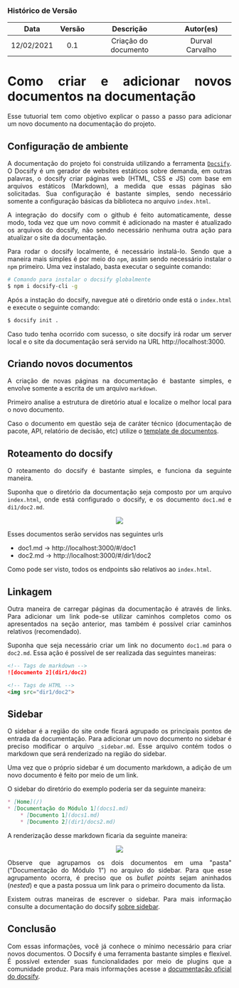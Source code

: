 ### Histórico de Versão
|    Data    | Versão | Descrição            | Autor(es)       |
| :--------: | :----: | :------------------: | :-------------: |
| 12/02/2021 |  0.1   | Criação do documento | Durval Carvalho |


<div align="justify">

# Como criar e adicionar novos documentos na documentação

Esse tutuorial tem como objetivo explicar o passo a passo para adicionar um novo documento na documentação do projeto.

## Configuração de ambiente

A documentação do projeto foi construida utilizando a ferramenta [`Docsify`]((https://docsify.js.org/)). O Docsify é um gerador de websites estáticos sobre demanda, em outras palavras, o docsify criar páginas web (HTML, CSS e JS) com base em arquivos estáticos (Markdown), a medida que essas páginas são solicitadas. Sua configuração é bastante simples, sendo necessário somente a configuração básicas da biblioteca no arquivo `index.html`.

A integração do docsify com o github é feito automaticamente, desse modo, toda vez que um novo commit é adicionado na master é atualizado os arquivos do docsify, não sendo necessário nenhuma outra ação para atualizar o site da documentação.

Para rodar o docsify localmente, é necessário instalá-lo. Sendo que a maneira mais simples é por meio do `npm`, assim sendo necessário instalar o `npm` primeiro. Uma vez instalado, basta executar o seguinte comando:

```bash
# Comando para instalar o docsify globalmente
$ npm i docsify-cli -g
```

Após a instação do docsify, navegue até o diretório onde está o `index.html` e execute o seguinte comando:

```bash
$ docsify init .
```

Caso tudo tenha ocorrido com sucesso, o site docsify irá rodar um server local e o site da documentação será servido na URL http://localhost:3000.

## Criando novos documentos

A criação de novas páginas na documentação é bastante simples, e envolve somente a escrita de um arquivo `markdown`.

Primeiro analise a estrutura de diretório atual e localize o melhor local para o novo documento.

Caso o documento em questão seja de caráter técnico (documentação de pacote, API, relatório de decisão, etc) utilize o [template de documentos](primeiros-passos/template-documentos.md).


## Roteamento do docsify

O roteamento do docsify é bastante simples, e funciona da seguinte maneira.

Suponha que o diretório da documentação seja composto por um arquivo `index.html`, onde está configurado o docsify, e os documento `doc1.md` e `di1/doc2.md`.

<div align='center'>
    <a href='../images/tutoriais/roteamento-docsify.png' target='_blank'>
        <img src='../images/tutoriais/roteamento-docsify.png'>
    </a>
</div>

Esses documentos serão servidos nas seguintes urls

* doc1.md → http://localhost:3000/#/doc1
* doc2.md → http://localhost:3000/#/dir1/doc2

Como pode ser visto, todos os endpoints são relativos ao `index.html`.

## Linkagem

Outra maneira de carregar páginas da documentação é através de links. Para adicionar um link pode-se utilizar caminhos completos como os apresentados na seção anterior, mas também é possível criar caminhos relativos (recomendado).

Suponha que seja necessário criar um link no documento `doc1.md` para o `doc2.md`. Essa ação é possível de ser realizada das seguintes maneiras:

```markdown
<!-- Tags de markdown -->
![documento 2](dir1/doc2)
```

```markdown
<!-- Tags de HTML -->
<img src="dir1/doc2">
```

## Sidebar

O sidebar é a região do site onde ficará agrupado os principais pontos de entrada da documentação. Para adicionar um novo documento no sidebar é preciso modificar o arquivo `_sidebar.md`. Esse arquivo contém todos o markdown que será renderizado na região do sidebar.

Uma vez que o próprio sidebar é um documento markdown, a adição de um novo documento é feito por meio de um link.

O sidebar do diretório do exemplo poderia ser da seguinte maneira:

```markdown
* [Home](/)
* [Documentação do Módulo 1](docs1.md)
    * [Documento 1](docs1.md)
    * [Documento 2](dir1/docs2.md)
```

A renderização desse markdown ficaria da seguinte maneira:

<div align='center'>
    <a href='../images/tutoriais/sidebar-docsify.png' target='_blank'>
        <img src='../images/tutoriais/sidebar-docsify.png'>
    </a>
</div>

Observe que agrupamos os dois documentos em uma "pasta" ("Documentação do Módulo 1") no arquivo do sidebar. Para que esse agrupamento ocorra, é preciso que os _bullet points_ sejam aninhados (_nested_) e que a pasta possua um link para o primeiro documento da lista.

Existem outras maneiras de escrever o sidebar. Para mais informação consulte a documentação do docsify [sobre sidebar](https://docsify.js.org/#/custom-navbar).

## Conclusão

Com essas informações, você já conhece o mínimo necessário para criar novos documentos. O Docsify é uma ferramenta bastante simples e flexível. É possível extender suas funcionalidades por meio de plugins que a comunidade produz. Para mais informações acesse a [documentação oficial do docsify](https://docsify.js.org/).


</div>